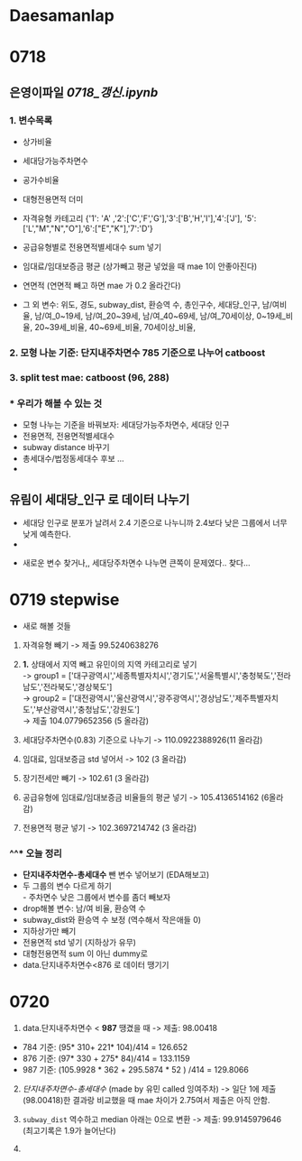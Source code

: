 # Daesamanlap

# 0718
## 은영이파일 *0718_갱신.ipynb*
### 1. 변수목록
- 상가비율
- 세대당가능주차면수
- 공가수비율
- 대형전용면적 더미

- 자격유형 카테고리 {'1': 'A' ,'2':['C','F','G'],'3':['B','H','I'],'4':['J'], '5':['L',"M","N","O"],'6':["E","K"],'7':'D'}
- 공급유형별로 전용면적별세대수 sum 넣기 
- 임대료/임대보증금 평균 (상가빼고 평균 넣었을 때 mae 1이 안좋아진다)
- 연면적 (연면적 빼고 하면 mae 가 0.2 올라간다)

- 그 외 변수: 위도, 경도, subway_dist, 환승역 수, 총인구수, 세대당_인구, 남/여비율, 남/여_0~19세, 남/여_20~39세, 남/여_40~69세, 남/여_70세이상, 0~19세_비율, 20~39세_비율, 40~69세_비율, 70세이상_비율, 
         


### 2. 모형 나눈 기준: 단지내주차면수 785 기준으로 나누어 catboost
### 3. split test mae: catboost (96, 288)


### * 우리가 해볼 수 있는 것
- 모형 나누는 기준을 바꿔보자: 세대당가능주차면수, 세대당 인구 
- 전용면적, 전용면적별세대수 
- subway distance 바꾸기
- 총세대수/법정동세대수 후보 ... 
- 


## 유림이 세대당_인구 로 데이터 나누기 
- 세대당 인구로 분포가 날려서 2.4 기준으로 나누니까 2.4보다 낮은 그룹에서 너무 낮게 예측한다. 
- 

* 새로운 변수 찾거나,, 세대당주차면수 나누면 큰쪽이 문제였다.. 찾다... 


# 0719 stepwise
* 새로 해볼 것들
1. 자격유형 빼기 -> 제출 99.5240638276 
2. **1.** 상태에서 지역 빼고 유민이의 지역 카테고리로 넣기 <br>
-> group1 = ['대구광역시','세종특별자치시','경기도','서울특별시','충청북도','전라남도','전라북도','경상북도'] <br>
-> group2 = ['대전광역시','울산광역시','광주광역시','경상남도','제주특별자치도','부산광역시','충청남도','강원도'] <br>
-> 제출 104.0779652356 (5 올라감)

3. 세대당주차면수(0.83) 기준으로 나누기 -> 110.0922388926(11 올라감)
4. 임대료, 임대보증금 std 넣어서 -> 102 (3 올라감)
5. 장기전세만 빼기 -> 102.61 (3 올라감)
6. 공급유형에 임대료/임대보증금 비율들의 평균 넣기 -> 105.4136514162 (6올라감)
7. 전용면적 평균 넣기 -> 102.3697214742 (3 올라감)


### ^^* 오늘 정리 
- **단지내주차면수-총세대수** 뺀 변수 넣어보기 (EDA해보고)
- 두 그룹의 변수 다르게 하기 <br>
         - 주차면수 낮은 그룹에서 변수를 좀더 빼보자 
- drop해볼 변수: 남/여 비율, 환승역 수
- subway_dist와 환승역 수 보정 (역수해서 작은애들 0)
- 지하상가만 빼기 
- 전용면적 std 넣기 (지하상가 유무)
- 대형전용면적 sum 이 아닌 dummy로
- data.단지내주차면수<876 로 데이터 땡기기 


# 0720
1. data.단지내주차면수 < **987** 땡겼을 때 -> 제출: 98.00418
- 784 기준: (95* 310+ 221* 104)/414 = 126.652
- 876 기준: (97* 330 + 275* 84)/414 = 133.1159
- 987 기준: (105.9928 * 362 + 295.5874 * 52 ) /414 = 129.8066

2. *단지내주차면수-총세대수* (made by 유민 called 잉여주차)
-> 일단 1에 제출(98.00418)한 결과랑 비교했을 때 mae 차이가 2.75여서 제출은 아직 안함.

3. `subway_dist` 역수하고 median 아래는 0으로 변환 -> 제출: 99.9145979646 (최고기록은 1.9가 늘어난다)
4. 
